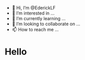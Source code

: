 - 👋 Hi, I’m @EderickLF
- 👀 I’m interested in ...
- 🌱 I’m currently learning ...
- 💞️ I’m looking to collaborate on ...
- 📫 How to reach me ...
<h1>Hello<h1>
<!---
EderickLF/EderickLF is a ✨ special ✨ repository because its `README.md` (this file) appears on your GitHub profile.
You can click the Preview link to take a look at your changes.
--->
